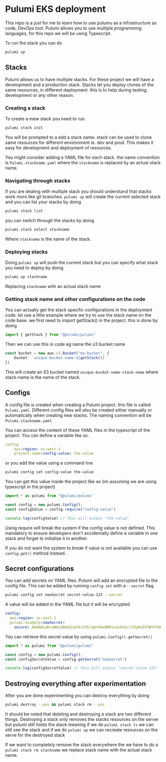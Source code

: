 # Pulumi EKS deployment
This repo is a just for me to learn how to use pulumu as a infrastructure as code, DevOps tool. Pulumi allows you to use multiple programming languages, for this repo we will be using Typescript.

To run the stack you can do 
```sh
pulumi up
```

## Stacks
Pulumi allows us to have multiple stacks. For these project we will have a development and a production stack. Stacks let you deploy clones of the same resources, in different deployment. this is to help during testing, development or any other reason.


### Creating a stack
To create a mew stack you need to run.
```sh 
pulumi stack init
```
You will be prompted to a add a stack name. stack can be used to clone same resources for different environment ie. dev and prod. This makes it easy for development and deployment of resources.

You might consider adding a YAML file for each stack. the name convention is `Pulumi.stackname.yaml` where the `stackname` is replaced by an actual stack name. 


### Navigating through stacks
If you are dealing with multiple stack you should understand that stacks work more like git branches. `pulumi up` will create the current selected stack and you can list your stacks by doing 
```sh
pulumi stack list
```
you can switch through the stacks by doing

```sh 
pulumi stack select stackname
```
Where `stackname` is the name of the stack. 


### Deploying stacks
Doing `pulumi up` will push the current stack but you can specify what stack you need to deploy by doing

```sh
pulumi up stackname
```
Replacing `stackname` with an actual stack name

### Getting stack name and other configurations on the code
You can actually get the stack specific configurations in the deployment code. let use a little example where we try to use the stack name on the code base.
we first need to import getStack() in the project. this is done by doing
<br>
```ts
import { getStack } from "@pulumi/pulumi"
``` 
Then we can use this in code eg name the s3 bucket name
```ts
const bucket = new aws.s3.Bucket("my-bucket", {
    bucket: `unique-bucket-name-${getStack()}`
})
``` 
This will create an S3 bucket named `unique-bucket-name-stack-name` where stack-name is the name of the stack.


## Configs
 A config file is created when creating a Pulumi project. this file is called `Pulumi.yaml`. Different config files will also be created either manually or automatically when creating new stacks. The naming convention will be `Pulumi.stackname.yaml`.

You can access the content of these YAML files in the typescript of the project. You can define a variable like so.
```yaml
config
    aws:region: us-west-1
    project-name:config-value: the-value
```

or you add the value using a command line
```sh
pulumi config set config-value the-value
```

You can get this value inside the project like so (im assuming we are using typescript in the project)
```ts
import * as pulumi from "@pulumi/pulumi"

const config = new pulumi.Config();
const configValue = config.require("config-value")

console.log(configValue) // this will output "the-value"
```

Using require will break the system if the config value is not defined. This mandatory to ensure developers don't accidentally define a variable in one stack and forget to initialize it in another.

If you do not want the system to break if value is not available you can use `config.get()` method instead.

## Secret configurations
You can add secrets on YAML files. Pulumi will add an encrypted file to the config file. This can be added by running `config set` with a `--secret` flag.

```sh
pulumi config set newSecret secret-value-123 --secret
```
A value will be added in the YAML file but it will be encrypted

```yaml
config:
  aws:region: us-east-1
  pulumi-example:newSecret:
    secure: AAABALaD+aWmi9D6AZnaTA+ZYK/qm+VbeBRRxLwvkh4//19yNvDSTWYFnH8LcGak
```

You can retrieve this secret value by using `pulumi.Config().getSecret()`

```ts
import * as pulumi from "@pulumi/pulumi"

const config = new pulumi.Config();
const configSecretValue = config.getSecret("newSecret")

console.log(configSecretValue) // this will output "secret-value-123"
```


## Destroying everything after experimentation
After you are done experimenting you can destroy everything by doing
```sh
pulumi destroy --yes && pulumi stack rm --yes
```

It should be noted that deleting and destroying a stack are two different things. Destroying a stack only removes the stacks resources on the server but pulumi still holds the stack meaning if we do `pulumi stack ls` we can still see the stack and if we do `pulumi up` we can recreate resources on the serve for the destroyed stack

If we want to completely remove the stack everywhere the we have to do a `pulumi stack rm stackname` we replace stack name with the actual stack name.